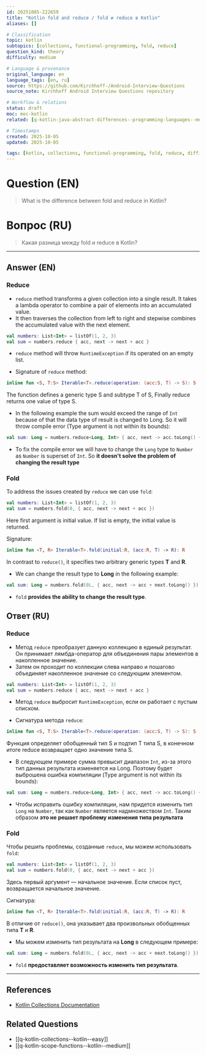 ```yaml
---
id: 20251005-222659
title: "Kotlin fold and reduce / fold и reduce в Kotlin"
aliases: []

# Classification
topic: kotlin
subtopics: [collections, functional-programming, fold, reduce]
question_kind: theory
difficulty: medium

# Language & provenance
original_language: en
language_tags: [en, ru]
source: https://github.com/Kirchhoff-/Android-Interview-Questions
source_note: Kirchhoff Android Interview Questions repository

# Workflow & relations
status: draft
moc: moc-kotlin
related: [q-kotlin-java-abstract-differences--programming-languages--medium, q-flow-operators--kotlin--medium, q-kotlin-map-collection--programming-languages--easy]

# Timestamps
created: 2025-10-05
updated: 2025-10-05

tags: [kotlin, collections, functional-programming, fold, reduce, difficulty/medium]
---
```

# Question (EN)
> What is the difference between fold and reduce in Kotlin?
# Вопрос (RU)
> Какая разница между fold и reduce в Kotlin?

---

## Answer (EN)

### Reduce

- `reduce` method transforms a given collection into a single result. It takes a lambda operator to combine a pair of elements into an accumulated value.
- It then traverses the collection from left to right and stepwise combines the accumulated value with the next element.

```kotlin
val numbers: List<Int> = listOf(1, 2, 3)
val sum = numbers.reduce { acc, next -> next + acc }
```

- `reduce` method will throw `RuntimeException` if its operated on an empty list.

- Signature of `reduce` method:

```kotlin
inline fun <S, T:S> Iterable<T>.reduce(operation: (acc:S, T) -> S): S
```

The function defines a generic type S and subtype T of S, Finally reduce returns one value of type S.

- In the following example the sum would exceed the range of `Int` because of that the data type of result is changed to Long. So it will throw compile error (Type argument is not within its bounds):

```kotlin
val sum: Long = numbers.reduce<Long, Int> { acc, next -> acc.toLong() + next.toLong() }
```

- To fix the compile error we will have to change the `Long` type to `Number` as `Number` is superset of `Int`. So **it doesn't solve the problem of changing the result type**

### Fold

To address the issues created by `reduce` we can use `fold`:

```kotlin
val numbers: List<Int> = listOf(1, 2, 3)
val sum = numbers.fold(0, { acc, next -> next + acc })
```

Here first argument is initial value. If list is empty, the initial value is returned.

Signature:
```kotlin
inline fun <T, R> Iterable<T>.fold(initial:R, (acc:R, T) -> R): R
```

In contrast to `reduce()`, it specifies two arbitrary generic types **T** and **R**.

- We can change the result type to **Long** in the following example:

```kotlin
val sum: Long = numbers.fold(0L, { acc, next -> acc + next.toLong() })
```

- `fold` **provides the ability to change the result type**.

## Ответ (RU)

### Reduce

- Метод `reduce` преобразует данную коллекцию в единый результат. Он принимает лямбда-оператор для объединения пары элементов в накопленное значение.
- Затем он проходит по коллекции слева направо и пошагово объединяет накопленное значение со следующим элементом.

```kotlin
val numbers: List<Int> = listOf(1, 2, 3)
val sum = numbers.reduce { acc, next -> next + acc }
```

- Метод `reduce` выбросит `RuntimeException`, если он работает с пустым списком.

- Сигнатура метода `reduce`:

```kotlin
inline fun <S, T:S> Iterable<T>.reduce(operation: (acc:S, T) -> S): S
```

Функция определяет обобщенный тип S и подтип T типа S, в конечном итоге reduce возвращает одно значение типа S.

- В следующем примере сумма превысит диапазон `Int`, из-за этого тип данных результата изменяется на Long. Поэтому будет выброшена ошибка компиляции (Type argument is not within its bounds):

```kotlin
val sum: Long = numbers.reduce<Long, Int> { acc, next -> acc.toLong() + next.toLong() }
```

- Чтобы исправить ошибку компиляции, нам придется изменить тип `Long` на `Number`, так как `Number` является надмножеством `Int`. Таким образом **это не решает проблему изменения типа результата**

### Fold

Чтобы решить проблемы, созданные `reduce`, мы можем использовать `fold`:

```kotlin
val numbers: List<Int> = listOf(1, 2, 3)
val sum = numbers.fold(0, { acc, next -> next + acc })
```

Здесь первый аргумент — начальное значение. Если список пуст, возвращается начальное значение.

Сигнатура:
```kotlin
inline fun <T, R> Iterable<T>.fold(initial:R, (acc:R, T) -> R): R
```

В отличие от `reduce()`, она указывает два произвольных обобщенных типа **T** и **R**.

- Мы можем изменить тип результата на **Long** в следующем примере:

```kotlin
val sum: Long = numbers.fold(0L, { acc, next -> acc + next.toLong() })
```

- `fold` **предоставляет возможность изменить тип результата**.

---

## References
- [Kotlin Collections Documentation](https://kotlinlang.org/docs/reference/collections-overview.html)

## Related Questions
- [[q-kotlin-collections--kotlin--easy]]
- [[q-kotlin-scope-functions--kotlin--medium]]
